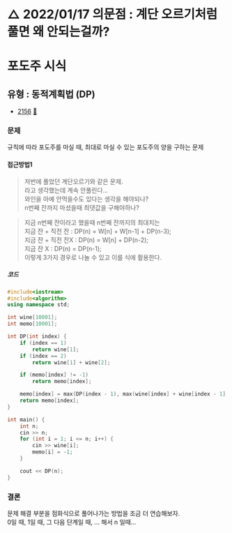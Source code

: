 # △ 2022/01/17 의문점 : 계단 오르기처럼 풀면 왜 안되는걸까?
# 포도주 시식
## 유형 : 동적계획법 (DP)
* [2156](https://www.acmicpc.net/problem/2156) [:page_facing_up:](https://github.com/rudeore333/TIL/blob/master/Algorithm/codes/2156.cpp)


### 문제
규칙에 따라 포도주를 마실 때, 최대로 마실 수 있는 포도주의 양을 구하는 문제

#### 접근방법1
> 저번에 풀었던 계단오르기와 같은 문제.   
> 라고 생각했는데 계속 안풀린다...   
> 와인을 아예 안먹을수도 있다는 생각을 해야되나?   
> n번째 잔까지 마셨을때 최댓값을 구해야하나?   

> 지금 n번째 잔이라고 했을때 n번째 잔까지의 최대치는   
> 지금 잔 + 직전 잔 : DP(n) = W[n] + W[n-1] + DP(n-3);  
> 지금 잔 + 직전 잔X : DP(n) = W[n] + DP(n-2);   
> 지금 잔 X : DP(n) = DP(n-1);   
> 이렇게 3가지 경우로 나눌 수 있고 이를 식에 활용한다.   

##### 코드
```cpp
#include<iostream>
#include<algorithm>
using namespace std;

int wine[10001];
int memo[10001];

int DP(int index) {
	if (index == 1)
		return wine[1];
	if (index == 2)
		return wine[1] + wine[2];

	if (memo[index] != -1)
		return memo[index];

	memo[index] = max(DP(index - 1), max(wine[index] + wine[index - 1] + DP(index - 3), wine[index] + DP(index - 2)));
	return memo[index];
}

int main() {
	int n;
	cin >> n;
	for (int i = 1; i <= n; i++) {
		cin >> wine[i];
		memo[i] = -1;
	}

	cout << DP(n);
}
```

### 결론
문제 해결 부분을 점화식으로 풀어나가는 방법을 조금 더 연습해보자.   
0일 때, 1일 때, 그 다음 단계일 때, ... 해서 n 일때...